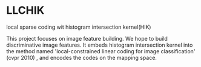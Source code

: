 # LLCHIK
local sparse coding wit histogram intersection kernel(HIK)

This project focuses on image feature building. We hope to build discriminative 
  image features.
It embeds histogram intersection kernel into the method named 'local-constrained linear coding for image classification' (cvpr 2010)
, and encodes the codes on the mapping space. 
